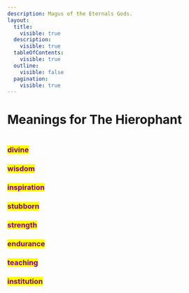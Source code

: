 ```yaml
---
description: Magus of the Eternals Gods.
layout:
  title:
    visible: true
  description:
    visible: true
  tableOfContents:
    visible: true
  outline:
    visible: false
  pagination:
    visible: true
---
```


# Meanings for The Hierophant

<figure><img src="../../../../../../../.gitbook/assets/IMG_7953.jpg" alt=""><figcaption></figcaption></figure>

### <mark style="color:purple;">divine</mark>&#x20;

### <mark style="color:purple;">wisdom</mark>&#x20;

### <mark style="color:purple;">inspiration</mark>&#x20;

### <mark style="color:purple;">stubborn</mark>&#x20;

### <mark style="color:purple;">strength</mark>&#x20;

### <mark style="color:purple;">endurance</mark>&#x20;

### <mark style="color:purple;">teaching</mark>&#x20;

### <mark style="color:purple;">institution</mark>

### &#x20;
